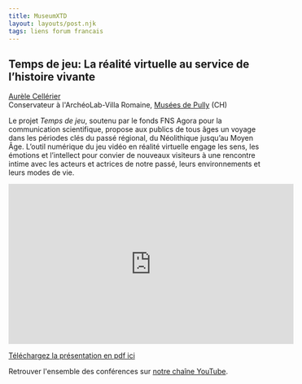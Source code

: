 ```yaml
---
title: MuseumXTD  
layout: layouts/post.njk
tags: liens forum francais
---
```

## Temps de jeu: La réalité virtuelle au service de l’histoire vivante

[Aurèle Cellérier](https://www.linkedin.com/in/aur%C3%A8le-cell%C3%A9rier-1996a9b1/?originalSubdomain=ch)  
Conservateur à l'ArchéoLab-Villa Romaine, [Musées de Pully](https://www.museedartdepully.ch/fr/accueil/) (CH)

Le projet *Temps de jeu*, soutenu par le fonds FNS Agora pour la communication scientifique, propose aux publics de tous âges un voyage dans les périodes clés du passé régional, du Néolithique jusqu’au Moyen Âge. L’outil numérique du jeu vidéo en réalité virtuelle engage les sens, les émotions et l’intellect pour convier de nouveaux visiteurs à une rencontre intime avec les acteurs et actrices de notre passé, leurs environnements et leurs modes de vie.  

<iframe width="560" height="315" src="https://www.youtube.com/embed/LydkgpFAvYA" title="YouTube video player" frameborder="0" allow="accelerometer; autoplay; clipboard-write; encrypted-media; gyroscope; picture-in-picture" allowfullscreen></iframe>

[Téléchargez la présentation en pdf ici](https://kdrive.infomaniak.com/app/share/131928/8e5adac8-11b7-4ad6-935a-6d9680842162)

Retrouver l'ensemble des conférences sur [notre chaîne YouTube](https://www.youtube.com/channel/UCTZJM5WsXDkH8QgMdACUNyw).  
